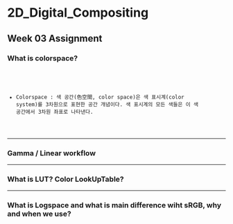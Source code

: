 # 2D_Digital_Compositing
## Week 03 Assignment
### What is colorspace?
<end>
<code>
  
  - Colorspace : 색 공간(色空間, color space)은 색 표시계(color system)를 3차원으로 표현한 공간 개념이다. 색 표시계의 모든 색들은 이 색 공간에서 3차원 좌표로 나타낸다.
  
</code>
</end>

-------------
### Gamma / Linear workflow

------------
### What is LUT? Color LookUpTable?

---------------
### What is Logspace and what is main difference wiht sRGB, why and when we use?

